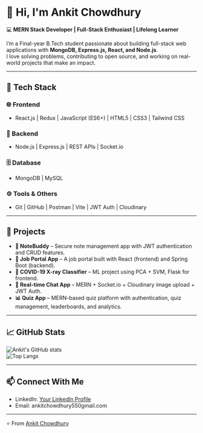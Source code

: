 # 👋 Hi, I'm Ankit Chowdhury  

💻 **MERN Stack Developer | Full-Stack Enthusiast | Lifelong Learner**  

I’m a Final-year B.Tech student passionate about building full-stack web applications with **MongoDB, Express.js, React, and Node.js**.  
I love solving problems, contributing to open source, and working on real-world projects that make an impact.  

---

## 🚀 Tech Stack  

### 🌐 Frontend  
- React.js | Redux | JavaScript (ES6+) | HTML5 | CSS3 | Tailwind CSS  

### 🔧 Backend  
- Node.js | Express.js | REST APIs | Socket.io  

### 🗄️ Database  
- MongoDB | MySQL  

### ⚙️ Tools & Others  
- Git | GitHub | Postman | Vite | JWT Auth | Cloudinary  

---

## 📌 Projects  

- **📝 NoteBuddy** – Secure note management app with JWT authentication and CRUD features.  
- **💼 Job Portal App** – A job portal built with React (frontend) and Spring Boot (backend).  
- **🦠 COVID-19 X-ray Classifier** – ML project using PCA + SVM, Flask for frontend.  
- **💬 Real-time Chat App** – MERN + Socket.io + Cloudinary image upload + JWT Auth.  
- **📊 Quiz App** – MERN-based quiz platform with authentication, quiz management, leaderboards, and analytics.  



---

## 📈 GitHub Stats  

![Ankit's GitHub stats](https://github-readme-stats.vercel.app/api?username=AnkitChowdhury30&show_icons=true&theme=radical)  
![Top Langs](https://github-readme-stats.vercel.app/api/top-langs/?username=AnkitChowdhury30&layout=compact&theme=radical)  

---

## 📫 Connect With Me  

- LinkedIn: [Your LinkedIn Profile]([https://linkedin.com/in/your-profile](https://www.linkedin.com/in/ankit-chowdhury-aec/))  
- Email: ankitchowdhury550gmail.com 

---

⭐️ From [Ankit Chowdhury](https://github.com/Ankitchowdhury30)  
